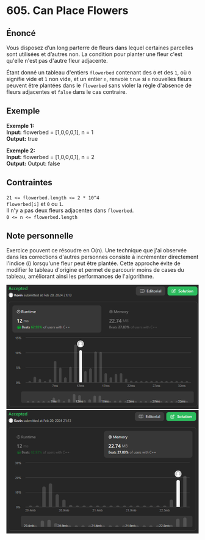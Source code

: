# 605. Can Place Flowers

## Énoncé

Vous disposez d’un long parterre de fleurs dans lequel certaines parcelles sont utilisées et d’autres non. La condition pour planter une fleur c'est qu'elle n'est pas d'autre fleur adjacente.

Étant donné un tableau d'entiers `flowerbed` contenant des `0` et des `1`, où `0` signifie vide et `1` non vide, et un entier `n`, renvoie `true` si `n` nouvelles fleurs peuvent être plantées dans le `flowerbed` sans violer la règle d'absence de fleurs adjacentes et `false` dans le cas contraire.

## Exemple

**Exemple 1:**  
**Input:** flowerbed = [1,0,0,0,1], n = 1  
**Output:** true

**Exemple 2:**  
**Input:** flowerbed = [1,0,0,0,1], n = 2  
**Output:** Output: false

## Contraintes

`21 <= flowerbed.length <= 2 * 10^4`  
`flowerbed[i]` et `0` ou `1`.  
Il n'y a pas deux fleurs adjacentes dans `flowerbed`.  
`0 <= n <= flowerbed.length`

## Note personnelle

Exercice pouvent ce résoudre en O(n). Une technique que j'ai observée dans les corrections d'autres personnes consiste à incrémenter directement l'indice (i) lorsqu'une fleur peut être plantée. Cette approche évite de modifier le tableau d'origine et permet de parcourir moins de cases du tableau, améliorant ainsi les performances de l'algorithme.

<img src="./imgs/runtime.png"/>
<img src="./imgs/memory.png"/>
